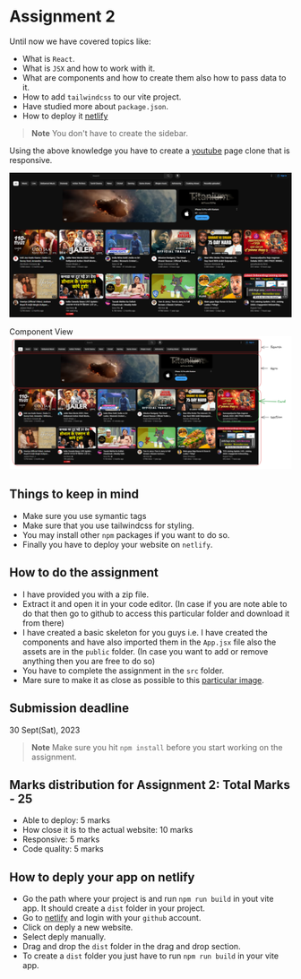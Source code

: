 # Assignment 2

Until now we have covered topics like:
- What is `React`.
- What is `JSX` and how to work with it.
- What are components and how to create them also how to pass data to it.
- How to add `tailwindcss` to our vite project.
- Have studied more about `package.json`.
- How to deploy it [netlify](https://www.netlify.com/)

> **Note**
You don't have to create the sidebar.


Using the above knowledge you have to create a [youtube](www.youtube.com) page clone that is responsive.

![Reference image](./assignment-2/public/img/assignment_2_img.png)

Component View
![Componenet View](./assignment-2/public/img/assignment_2_img_skeleton.png)

## Things to keep in mind
- Make sure you use symantic tags
- Make sure that you use tailwindcss for styling.
- You may install other `npm` packages if you want to do so.
- Finally you have to deploy your website on `netlify`.

## How to do the assignment
- I have provided you with a zip file.
- Extract it and open it in your code editor. (In case if you are note able to do that then go to github to access this particular folder and download it from there)
- I have created a basic skeleton for you guys i.e. I have created the components and have also imported them in the `App.jsx` file also the assets are in the `public` folder. (In case you want to add or remove anything then you are free to do so)
- You have to complete the assignment in the `src` folder.
- Mare sure to make it as close as possible to this [particular image](./assignment-2/public/img/assignment_2_img.png).

## Submission deadline
30 Sept(Sat), 2023

> **Note**
> Make sure you hit `npm install` before you start working on the assignment.

## Marks distribution for Assignment 2: Total Marks - 25
- Able to deploy: 5 marks
- How close it is to the actual website: 10 marks
- Responsive: 5 marks
- Code quality: 5 marks

## How to deply your app on netlify
- Go the path where your project is and run `npm run build` in yout vite app. It should create a `dist` folder in your project.
- Go to [netlify](https://www.netlify.com/) and login with your `github` account.
- Click on deply a new website.
- Select deply manually.
- Drag and drop the `dist` folder in the drag and drop section.
- To create a `dist` folder you just have to run `npm run build` in your vite app.